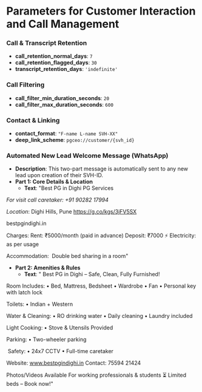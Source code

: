 # Parameters for Customer Interaction and Call Management

### Call & Transcript Retention
- **call_retention_normal_days**: `7`
- **call_retention_flagged_days**: `30`
- **transcript_retention_days**: `'indefinite'`

### Call Filtering
- **call_filter_min_duration_seconds**: `20`
- **call_filter_max_duration_seconds**: `600`

### Contact & Linking
- **contact_format**: `"F-name L-name SVH-XX"`
- **deep_link_scheme**: `pgceo://customer/{svh_id}`

### Automated New Lead Welcome Message (WhatsApp)
- **Description**: This two-part message is automatically sent to any new lead upon creation of their SVH-ID.
- **Part 1: Core Details & Location**
    - **Text**: "Best PG in Dighi PG Services

*For visit call caretaker: +91 90282 17994*

*Location*: Dighi Hills, Pune
https://g.co/kgs/3jFV5SX

bestpgindighi.in

Charges:
 Rent: ₹5000/month (paid in advance)
 Deposit: ₹7000
⚡ Electricity: as per usage

Accommodation:
️ Double bed sharing in a room"
- **Part 2: Amenities & Rules**
    - **Text**: "️ Best PG in Dighi – Safe, Clean, Fully Furnished!

 Room Includes:
• Bed, Mattress, Bedsheet
• Wardrobe
• Fan
• Personal key with latch lock

 Toilets:
• Indian + Western

 Water & Cleaning:
• RO drinking water
• Daily cleaning
• Laundry included

 Light Cooking:
• Stove & Utensils Provided

 Parking:
• Two-wheeler parking

️ Safety:
• 24x7 CCTV
• Full-time caretaker

 Website: www.bestpgindighi.in
 Contact: 75594 21424

 Photos/Videos Available
 For working professionals & students
⏳ Limited beds – Book now!"